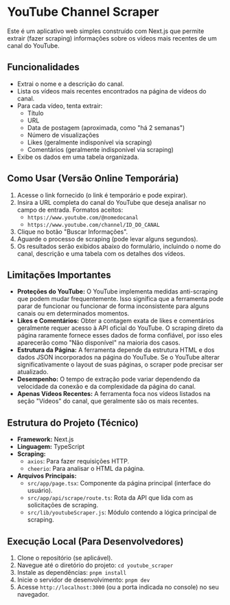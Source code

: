 # YouTube Channel Scraper

Este é um aplicativo web simples construído com Next.js que permite extrair (fazer scraping) informações sobre os vídeos mais recentes de um canal do YouTube.

## Funcionalidades

- Extrai o nome e a descrição do canal.
- Lista os vídeos mais recentes encontrados na página de vídeos do canal.
- Para cada vídeo, tenta extrair:
    - Título
    - URL
    - Data de postagem (aproximada, como "há 2 semanas")
    - Número de visualizações
    - Likes (geralmente indisponível via scraping)
    - Comentários (geralmente indisponível via scraping)
- Exibe os dados em uma tabela organizada.

## Como Usar (Versão Online Temporária)

1.  Acesse o link fornecido (o link é temporário e pode expirar).
2.  Insira a URL completa do canal do YouTube que deseja analisar no campo de entrada. Formatos aceitos:
    *   `https://www.youtube.com/@nomedocanal`
    *   `https://www.youtube.com/channel/ID_DO_CANAL`
3.  Clique no botão "Buscar Informações".
4.  Aguarde o processo de scraping (pode levar alguns segundos).
5.  Os resultados serão exibidos abaixo do formulário, incluindo o nome do canal, descrição e uma tabela com os detalhes dos vídeos.

## Limitações Importantes

*   **Proteções do YouTube:** O YouTube implementa medidas anti-scraping que podem mudar frequentemente. Isso significa que a ferramenta pode parar de funcionar ou funcionar de forma inconsistente para alguns canais ou em determinados momentos.
*   **Likes e Comentários:** Obter a contagem exata de likes e comentários geralmente requer acesso à API oficial do YouTube. O scraping direto da página raramente fornece esses dados de forma confiável, por isso eles aparecerão como "Não disponível" na maioria dos casos.
*   **Estrutura da Página:** A ferramenta depende da estrutura HTML e dos dados JSON incorporados na página do YouTube. Se o YouTube alterar significativamente o layout de suas páginas, o scraper pode precisar ser atualizado.
*   **Desempenho:** O tempo de extração pode variar dependendo da velocidade da conexão e da complexidade da página do canal.
*   **Apenas Vídeos Recentes:** A ferramenta foca nos vídeos listados na seção "Vídeos" do canal, que geralmente são os mais recentes.

## Estrutura do Projeto (Técnico)

- **Framework:** Next.js
- **Linguagem:** TypeScript
- **Scraping:**
    - `axios`: Para fazer requisições HTTP.
    - `cheerio`: Para analisar o HTML da página.
- **Arquivos Principais:**
    - `src/app/page.tsx`: Componente da página principal (interface do usuário).
    - `src/app/api/scrape/route.ts`: Rota da API que lida com as solicitações de scraping.
    - `src/lib/youtubeScraper.js`: Módulo contendo a lógica principal de scraping.

## Execução Local (Para Desenvolvedores)

1.  Clone o repositório (se aplicável).
2.  Navegue até o diretório do projeto: `cd youtube_scraper`
3.  Instale as dependências: `pnpm install`
4.  Inicie o servidor de desenvolvimento: `pnpm dev`
5.  Acesse `http://localhost:3000` (ou a porta indicada no console) no seu navegador.

